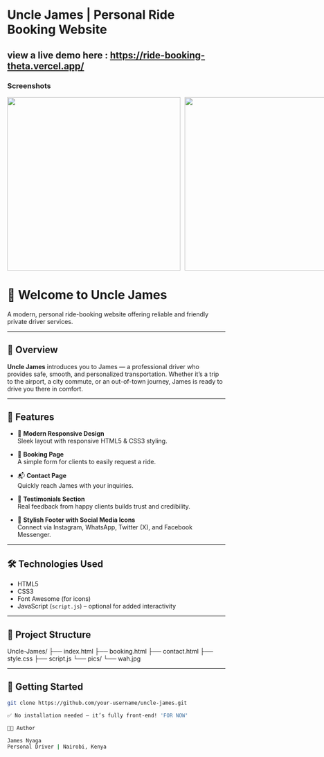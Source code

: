 # Uncle James | Personal Ride Booking Website

## view a live demo here : https://ride-booking-theta.vercel.app/
### Screenshots

<div style="display: flex; gap: 10px;">
  <img src="https://github.com/user-attachments/assets/22adfd1d-9dcb-4e66-8298-3df4c6c5c2c4" width="400" />
  <img src="https://github.com/user-attachments/assets/36ce52a1-7db8-4e06-88ba-faf17e188510" width="400" />
  <img src="https://github.com/user-attachments/assets/5e2f50a8-4585-4d01-b82a-fe73eb8c5fd8" width="400" />
  <img src="https://github.com/user-attachments/assets/42a46fc6-ffc0-433f-8291-1138b6fbc29a" width="400" />
</div>

# 🚗 Welcome to Uncle James

A modern, personal ride-booking website offering reliable and friendly private driver services.

---

## 🧭 Overview

**Uncle James** introduces you to James — a professional driver who provides safe, smooth, and personalized transportation. Whether it’s a trip to the airport, a city commute, or an out-of-town journey, James is ready to drive you there in comfort.

---

## 🌟 Features

- 🎨 **Modern Responsive Design**  
  Sleek layout with responsive HTML5 & CSS3 styling.

- 📝 **Booking Page**  
  A simple form for clients to easily request a ride.

- 📬 **Contact Page**  
  Quickly reach James with your inquiries.

- 💬 **Testimonials Section**  
  Real feedback from happy clients builds trust and credibility.

- 🔗 **Stylish Footer with Social Media Icons**  
  Connect via Instagram, WhatsApp, Twitter (X), and Facebook Messenger.

---

## 🛠️ Technologies Used

- HTML5  
- CSS3  
- Font Awesome (for icons)  
- JavaScript (`script.js`) – optional for added interactivity

---

## 📁 Project Structure

Uncle-James/ ├── index.html ├── booking.html ├── contact.html ├── style.css ├── script.js └── pics/ └── wah.jpg

    
---

## 🚀 Getting Started

```bash
git clone https://github.com/your-username/uncle-james.git

✅ No installation needed — it’s fully front-end! 'FOR NOW'

👨‍💼 Author

James Nyaga
Personal Driver | Nairobi, Kenya

